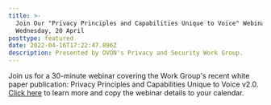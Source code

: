 ```yaml
---
title: >-
  Join Our "Privacy Principles and Capabilities Unique to Voice" Webinar –
  Wednesday, 20 April
posttype: featured
date: 2022-04-16T17:22:47.896Z
description: Presented by OVON's Privacy and Security Work Group.
---
```

Join us for a 30-minute webinar covering the Work Group's recent white paper publication: Privacy Principles and Capabilities Unique to Voice v2.0. [Click here](https://openvoicenetwork.org/events/ppc/) to learn more and copy the webinar details to your calendar.
